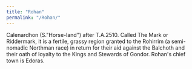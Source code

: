 ```yaml
---
title: "Rohan"
permalink: "/Rohan/"
---
```


Calenardhon (S."Horse-land") after T.A.2510. Called The Mark or
Riddermark, it is a fertile, grassy region granted to the Rohirrim (a
semi-nomadic Northman race) in return for their aid against the Balchoth
and their oath of loyalty to the Kings and Stewards of Gondor. Rohan's
chief town is Edoras.